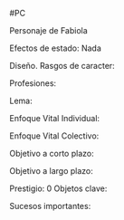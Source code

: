 #PC 

Personaje de Fabiola

Efectos de estado: Nada

Diseño. 
Rasgos de caracter:

Profesiones:

Lema:

Enfoque Vital Individual:

Enfoque Vital Colectivo:

Objetivo a corto plazo:

Objetivo a largo plazo:

Prestigio: 0
Objetos clave:

Sucesos importantes:

